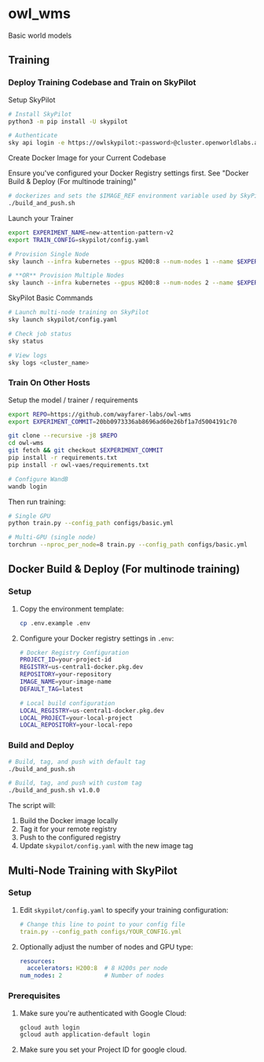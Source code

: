 # owl_wms
Basic world models

## Training

### Deploy Training Codebase and Train on SkyPilot

Setup SkyPilot
```bash
# Install SkyPilot
python3 -m pip install -U skypilot

# Authenticate
sky api login -e https://owlskypilot:<password>@cluster.openworldlabs.ai
```

Create Docker Image for your Current Codebase

Ensure you've configured your Docker Registry settings first. See "Docker Build & Deploy (For multinode training)"
```bash
# dockerizes and sets the $IMAGE_REF environment variable used by SkyPilot
./build_and_push.sh
```

Launch your Trainer
```bash
export EXPERIMENT_NAME=new-attention-pattern-v2
export TRAIN_CONFIG=skypilot/config.yaml

# Provision Single Node
sky launch --infra kubernetes --gpus H200:8 --num-nodes 1 --name $EXPERIMENT_NAME $TRAIN_CONFIG

# **OR** Provision Multiple Nodes
sky launch --infra kubernetes --gpus H200:8 --num-nodes 2 --name $EXPERIMENT_NAME $TRAIN_CONFIG
```

SkyPilot Basic Commands
```bash
# Launch multi-node training on SkyPilot
sky launch skypilot/config.yaml

# Check job status
sky status

# View logs
sky logs <cluster_name>
```


### Train On Other Hosts

Setup the model / trainer / requirements
```bash
export REPO=https://github.com/wayfarer-labs/owl-wms
export EXPERIMENT_COMMIT=20bb0973336ab8696ad60e26bf1a7d5004191c70

git clone --recursive -j8 $REPO
cd owl-wms
git fetch && git checkout $EXPERIMENT_COMMIT
pip install -r requirements.txt
pip install -r owl-vaes/requirements.txt

# Configure WandB
wandb login
```

Then run training:
```bash
# Single GPU
python train.py --config_path configs/basic.yml

# Multi-GPU (single node)
torchrun --nproc_per_node=8 train.py --config_path configs/basic.yml
```

## Docker Build & Deploy (For multinode training)

### Setup
1. Copy the environment template:
   ```bash
   cp .env.example .env
   ```

2. Configure your Docker registry settings in `.env`:
   ```bash
   # Docker Registry Configuration
   PROJECT_ID=your-project-id
   REGISTRY=us-central1-docker.pkg.dev
   REPOSITORY=your-repository
   IMAGE_NAME=your-image-name
   DEFAULT_TAG=latest

   # Local build configuration
   LOCAL_REGISTRY=us-central1-docker.pkg.dev
   LOCAL_PROJECT=your-local-project
   LOCAL_REPOSITORY=your-local-repo
   ```

### Build and Deploy
```bash
# Build, tag, and push with default tag
./build_and_push.sh

# Build, tag, and push with custom tag
./build_and_push.sh v1.0.0
```

The script will:
1. Build the Docker image locally
2. Tag it for your remote registry
3. Push to the configured registry
4. Update `skypilot/config.yaml` with the new image tag

## Multi-Node Training with SkyPilot

### Setup
1. Edit `skypilot/config.yaml` to specify your training configuration:
   ```yaml
   # Change this line to point to your config file
   train.py --config_path configs/YOUR_CONFIG.yml
   ```

2. Optionally adjust the number of nodes and GPU type:
   ```yaml
   resources:
     accelerators: H200:8  # 8 H200s per node
   num_nodes: 2            # Number of nodes
   ```

### Prerequisites
1. Make sure you're authenticated with Google Cloud:
   ```bash
   gcloud auth login
   gcloud auth application-default login
   ```

2. Make sure you set your Project ID for google cloud.
